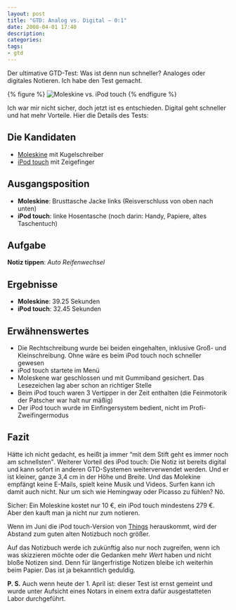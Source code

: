 ```yaml
---
layout: post
title: "GTD: Analog vs. Digital – 0:1"
date: 2008-04-01 17:40
description:
categories:
tags:
- gtd
---
```


Der ultimative GTD-Test: Was ist denn nun schneller? Analoges oder digitales Notieren. Ich habe den Test gemacht.

{% figure %}
<img src="{{ site.images_dir }}ipod-touch-vs-moleskine.jpg" alt="Moleskine vs. iPod touch ">
{% endfigure %}

Ich war mir nicht sicher, doch jetzt ist es entschieden. Digital geht schneller und hat mehr Vorteile. Hier die Details des Tests:

## Die Kandidaten

* [Moleskine](http://www.moleskine.com/de/) mit Kugelschreiber
* [iPod touch](http://www.apple.com/de/ipod-touch/) mit Zeigefinger

## Ausgangsposition

* **Moleskine**: Brusttasche Jacke links (Reisverschluss von oben nach unten)
* **iPod touch**: linke Hosentasche (noch darin: Handy, Papiere, altes Taschentuch)

## Aufgabe

**Notiz tippen**: *Auto Reifenwechsel*

## Ergebnisse

* **Moleskine**: 39.25 Sekunden
* **iPod touch**: 32.45 Sekunden

## Erwähnenswertes

* Die Rechtschreibung wurde bei beiden eingehalten, inklusive Groß- und Kleinschreibung. Ohne wäre es beim iPod touch noch schneller gewesen
* iPod touch startete im Menü
* Moleskene war geschlossen und mit Gummiband gesichert. Das Lesezeichen lag aber schon an richtiger Stelle
* Beim iPod touch waren 3 Vertipper in der Zeit enthalten (die Feinmotorik der Patscher war halt nur mäßig)
* Der iPod touch wurde im Einfingersystem bedient, nicht im Profi-Zweifingermodus

## Fazit

Hätte ich nicht gedacht, es heißt ja immer <q>mit dem Stift geht es immer noch am schnellsten</q>. Weiterer Vorteil des iPod touch: Die Notiz ist bereits digital und kann sofort in anderen GTD-Systemen weiterverwendet werden. Und er ist kleiner, ganze 3,4 cm in der Höhe und Breite. Und das Molekine empfängt keine E-Mails, spielt keine Musik und Videos. Surfen kann ich damit auch nicht. Nur um sich wie Hemingway oder Picasso zu fühlen? Nö.

Sicher: Ein Moleskine kostet nur 10 €, ein iPod touch mindestens 279 €. Aber den kauft man ja nicht nur zum notieren.

Wenn im Juni die iPod touch-Version von [Things](http://culturedcode.com/things/) herauskommt, wird der Abstand zum guten alten Notizbuch noch größer.

Auf das Notizbuch werde ich zukünftig also nur noch zugreifen, wenn ich was skizzieren möchte oder die Gedanken mehr *Wert* haben und nicht bloße Notizen sind. Denn für längerfristige Notizen bleibe ich weiterhin beim Papier. Das ist ja bekanntlich geduldig.

**P. S.** Auch wenn heute der 1. April ist: dieser Test ist ernst gemeint und wurde unter Aufsicht eines Notars in einem extra dafür ausgestatteten Labor durchgeführt.
